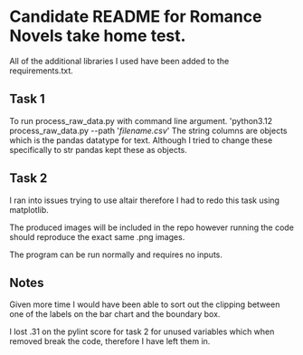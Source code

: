 # Candidate README for Romance Novels take home test.
All of the additional libraries I used have been added to the requirements.txt.

## Task 1
To run process_raw_data.py with command line argument. 'python3.12 process_raw_data.py --path '*filename.csv*'
The string columns are objects which is the pandas datatype for text. Although I tried to change these specifically to str pandas kept these as objects.


## Task 2
I ran into issues trying to use altair therefore I had to redo this task using matplotlib.

The produced images will be included in the repo however running the code should reproduce
the exact same .png images.

The program can be run normally and requires no inputs.


## Notes
Given more time I would have been able to sort out the clipping between one of the labels
on the bar chart and the boundary box.

I lost .31 on the pylint score for task 2 for unused variables which when removed break the code,
therefore I have left them in.

